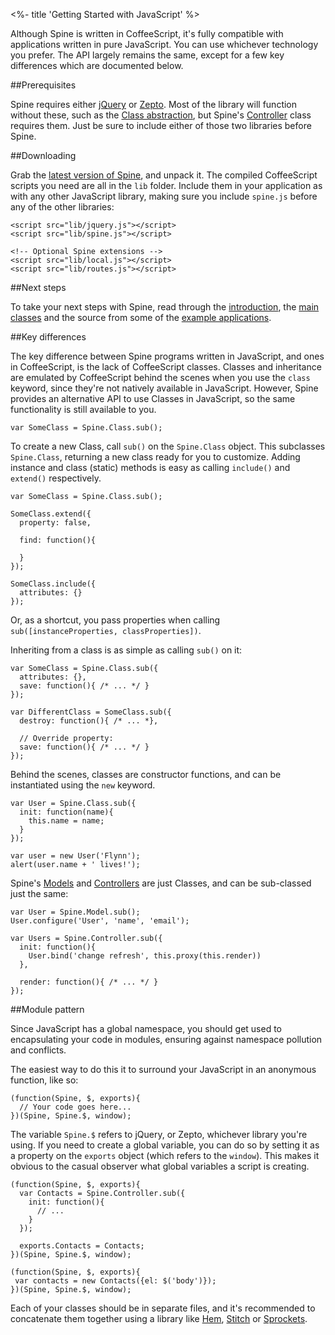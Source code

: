 <%- title 'Getting Started with JavaScript' %>

Although Spine is written in CoffeeScript, it's fully compatible with applications written in pure JavaScript. You can use whichever technology you prefer. The API largely remains the same, except for a few key differences which are documented below. 

##Prerequisites

Spine requires either [jQuery](http://jquery.com) or [Zepto](http://zeptojs.com). Most of the library will function without these, such as the [Class abstraction](<%= docs_path("classes") %>), but Spine's [Controller](<%= docs_path("controllers") %>) class requires them. Just be sure to include either of those two libraries before Spine.

##Downloading

Grab the [latest version of Spine](<%= pages_path("download") %>), and unpack it. The compiled CoffeeScript scripts you need are all in the `lib` folder. Include them in your application as with any other JavaScript library, making sure you include `spine.js` before any of the other libraries:

    <script src="lib/jquery.js"></script>
    <script src="lib/spine.js"></script>
    
    <!-- Optional Spine extensions -->
    <script src="lib/local.js"></script>
    <script src="lib/routes.js"></script>

##Next steps

To take your next steps with Spine, read through the [introduction](<%= docs_path("introduction") %>), the [main](<%= docs_path("models") %>) [classes](<%= docs_path("controllers") %>) and the source from some of the [example applications](<%= pages_path("examples") %>).

##Key differences

The key difference between Spine programs written in JavaScript, and ones in CoffeeScript, is the lack of CoffeeScript classes. Classes and inheritance are emulated by CoffeeScript behind the scenes when you use the `class` keyword, since they're not natively available in JavaScript. However, Spine provides an alternative API to use Classes in JavaScript, so the same functionality is still available to you.

    var SomeClass = Spine.Class.sub();
    
To create a new Class, call `sub()` on the `Spine.Class` object. This subclasses `Spine.Class`, returning a new class ready for you to customize. Adding instance and class (static) methods is easy as calling `include()` and `extend()` respectively.

    var SomeClass = Spine.Class.sub();
    
    SomeClass.extend({
      property: false,
      
      find: function(){
        
      }
    });
    
    SomeClass.include({
      attributes: {}
    });
    
Or, as a shortcut, you pass properties when calling `sub([instanceProperties, classProperties])`.

Inheriting from a class is as simple as calling `sub()` on it:

    var SomeClass = Spine.Class.sub({
      attributes: {},
      save: function(){ /* ... */ }
    });
    
    var DifferentClass = SomeClass.sub({
      destroy: function(){ /* ... *},

      // Override property: 
      save: function(){ /* ... */ }
    });
    
Behind the scenes, classes are constructor functions, and can be instantiated using the `new` keyword.

    var User = Spine.Class.sub({
      init: function(name){
        this.name = name;
      }
    });
    
    var user = new User('Flynn');
    alert(user.name + ' lives!');
    
Spine's [Models](<%= docs_path("models") %>) and [Controllers](<%= docs_path("controllers") %>) are just Classes, and can be sub-classed just the same:

    var User = Spine.Model.sub();
    User.configure('User', 'name', 'email');
    
    var Users = Spine.Controller.sub({
      init: function(){
        User.bind('change refresh', this.proxy(this.render))
      },
      
      render: function(){ /* ... */ }
    });

##Module pattern

Since JavaScript has a global namespace, you should get used to encapsulating your code in modules, ensuring against namespace pollution and conflicts. 

The easiest way to do this it to surround your JavaScript in an anonymous function, like so:

    (function(Spine, $, exports){
      // Your code goes here...
    })(Spine, Spine.$, window);
    
The variable `Spine.$` refers to jQuery, or Zepto, whichever library you're using. If you need to create a global variable, you can do so by setting it as a property on the `exports` object (which refers to the `window`). This makes it obvious to the casual observer what global variables a script is creating.
    
    (function(Spine, $, exports){
      var Contacts = Spine.Controller.sub({
        init: function(){
          // ...
        }
      });
      
      exports.Contacts = Contacts;
    })(Spine, Spine.$, window);
    
    (function(Spine, $, exports){
     var contacts = new Contacts({el: $('body')});
    })(Spine, Spine.$, window);
    
Each of your classes should be in separate files, and it's recommended to concatenate them together using a library like [Hem](<%= docs_path("hem") %>), [Stitch](https://github.com/sstephenson/stitch) or [Sprockets](https://github.com/sstephenson/sprockets). 

<script>
  jQuery(function($){
    // Select JavaScript docs by default
    $('select#preview').val('JavaScript').change()
  });
</script>
